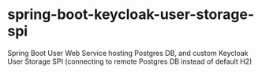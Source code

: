 # spring-boot-keycloak-user-storage-spi
Spring Boot User Web Service hosting Postgres DB, and custom Keycloak User Storage SPI (connecting to remote Postgres DB instead of default H2)
